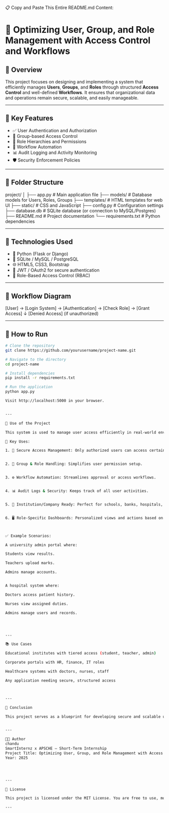 

📋 Copy and Paste This Entire README.md Content:

# 🔐 Optimizing User, Group, and Role Management with Access Control and Workflows

## 📘 Overview

This project focuses on designing and implementing a system that efficiently manages **Users**, **Groups**, and **Roles** through structured **Access Control** and well-defined **Workflows**. It ensures that organizational data and operations remain secure, scalable, and easily manageable.

---

## 🧩 Key Features

- ✅ User Authentication and Authorization  
- 👥 Group-based Access Control  
- 🔑 Role Hierarchies and Permissions  
- 🔄 Workflow Automation  
- 📊 Audit Logging and Activity Monitoring  
- 🛡️ Security Enforcement Policies

---

## 📁 Folder Structure

project/ │ ├── app.py                   # Main application file ├── models/                  # Database models for Users, Roles, Groups ├── templates/               # HTML templates for web UI ├── static/                  # CSS and JavaScript ├── config.py                # Configuration settings ├── database.db              # SQLite database (or connection to MySQL/Postgres) ├── README.md                # Project documentation └── requirements.txt         # Python dependencies

---

## 🔧 Technologies Used

- 🐍 Python (Flask or Django)
- 💽 SQLite / MySQL / PostgreSQL
- 🌐 HTML5, CSS3, Bootstrap
- 🔐 JWT / OAuth2 for secure authentication
- 📜 Role-Based Access Control (RBAC)

---

## 🔄 Workflow Diagram

[User] → [Login System] → [Authentication] → [Check Role] → [Grant Access] ↓ [Denied Access] (if unauthorized)

---

## 🚀 How to Run

```bash
# Clone the repository
git clone https://github.com/yourusername/project-name.git

# Navigate to the directory
cd project-name

# Install dependencies
pip install -r requirements.txt

# Run the application
python app.py

Visit http://localhost:5000 in your browser.


---

🧠 Use of the Project

This system is used to manage user access efficiently in real-world environments by assigning permissions and workflows based on roles and groups.

🎯 Key Uses:

1. 🔐 Secure Access Management: Only authorized users can access certain features.


2. 👥 Group & Role Handling: Simplifies user permission setup.


3. ⚙️ Workflow Automation: Streamlines approval or access workflows.


4. 📊 Audit Logs & Security: Keeps track of all user activities.


5. 🏫 Institution/Company Ready: Perfect for schools, banks, hospitals, companies.


6. 🖥️ Role-Specific Dashboards: Personalized views and actions based on role.



✅ Example Scenarios:

A university admin portal where:

Students view results.

Teachers upload marks.

Admins manage accounts.


A hospital system where:

Doctors access patient history.

Nurses view assigned duties.

Admins manage users and records.




---

📚 Use Cases

Educational institutes with tiered access (student, teacher, admin)

Corporate portals with HR, finance, IT roles

Healthcare systems with doctors, nurses, staff

Any application needing secure, structured access



---

📌 Conclusion

This project serves as a blueprint for developing secure and scalable user-role systems. It enhances control over application security and simplifies operations with workflow automation and access control mechanisms.


---

👩‍💻 Author
chandu
SmartInternz x APSCHE – Short-Term Internship
Project Title: Optimizing User, Group, and Role Management with Access Control and Workflows
Year: 2025




---

📜 License

This project is licensed under the MIT License. You are free to use, modify, and distribute it.

---
